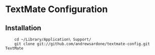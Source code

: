 TextMate Configuration
======================

Installation
------------

        cd ~/Library/Application\ Support/
        git clone git://github.com/andrewsardone/textmate-config.git TextMate
